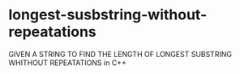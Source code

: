 # longest-susbstring-without-repeatations
GIVEN A STRING TO FIND THE LENGTH OF LONGEST SUBSTRING WHITHOUT REPEATATIONS in C++
#


